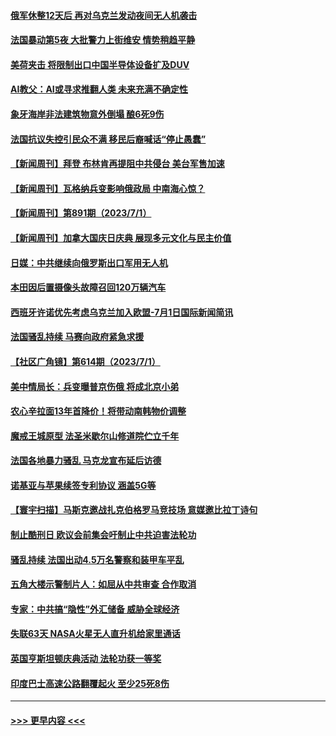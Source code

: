 #### [俄军休整12天后 再对乌克兰发动夜间无人机袭击](../pages/prog202/a103741956.md?t=07021543) 
#### [法国暴动第5夜 大批警力上街维安 情势稍趋平静](../pages/prog202/a103741931.md?t=07021543) 
#### [美荷夹击 将限制出口中国半导体设备扩及DUV](../pages/prog202/a103741919.md?t=07021543) 
#### [AI教父：AI或寻求推翻人类 未来充满不确定性](../pages/prog202/a103741915.md?t=07021543) 
#### [象牙海岸非法建筑物意外倒塌 酿6死9伤](../pages/prog202/a103741892.md?t=07021543) 
#### [法国抗议失控引民众不满  移民后裔喊话“停止愚蠢”](../pages/prog202/a103741852.md?t=07021543) 
#### [【新闻周刊】拜登 布林肯再提阻中共侵台 美台军售加速](../pages/prog202/a103741798.md?t=07021543) 
#### [【新闻周刊】瓦格纳兵变影响俄政局 中南海心惊？](../pages/prog202/a103741806.md?t=07021543) 
#### [【新闻周刊】第891期（2023/7/1）](../pages/prog202/a103741816.md?t=07021543) 
#### [【新闻周刊】加拿大国庆日庆典 展现多元文化与民主价值](../pages/prog202/a103741797.md?t=07021543) 
#### [日媒：中共继续向俄罗斯出口军用无人机](../pages/prog202/a103741677.md?t=07021543) 
#### [本田因后置摄像头故障召回120万辆汽车](../pages/prog202/a103741732.md?t=07021543) 
#### [西班牙许诺优先考虑乌克兰加入欧盟-7月1日国际新闻简讯](../pages/prog202/a103741690.md?t=07021543) 
#### [法国骚乱持续 马赛向政府紧急求援](../pages/prog202/a103741685.md?t=07021543) 
#### [【社区广角镜】第614期（2023/7/1）](../pages/prog202/a103741651.md?t=07021543) 
#### [美中情局长：兵变曝普京伤俄 将成北京小弟](../pages/prog202/a103741644.md?t=07021543) 
#### [农心辛拉面13年首降价！将带动南韩物价调整](../pages/prog202/a103741642.md?t=07021543) 
#### [魔戒王城原型 法圣米歇尔山修道院伫立千年](../pages/prog202/a103741640.md?t=07021543) 
#### [法国各地暴力骚乱 马克龙宣布延后访德](../pages/prog202/a103741604.md?t=07021543) 
#### [诺基亚与苹果续签专利协议 涵盖5G等](../pages/prog202/a103741574.md?t=07021543) 
#### [【寰宇扫描】马斯克邀战扎克伯格罗马竞技场 意媒邀比拉丁诗句](../pages/prog202/a103741515.md?t=07021543) 
#### [制止酷刑日 欧议会前集会吁制止中共迫害法轮功](../pages/prog202/a103741459.md?t=07021543) 
#### [骚乱持续 法国出动4.5万名警察和装甲车平乱](../pages/prog202/a103741447.md?t=07021543) 
#### [五角大楼示警制片人：如屈从中共审查 合作取消](../pages/prog202/a103741398.md?t=07021543) 
#### [专家：中共搞“隐性”外汇储备 威胁全球经济](../pages/prog202/a103741411.md?t=07021543) 
#### [失联63天 NASA火星无人直升机给家里通话](../pages/prog202/a103741401.md?t=07021543) 
#### [英国亨斯坦顿庆典活动 法轮功获一等奖](../pages/prog202/a103741380.md?t=07021543) 
#### [印度巴士高速公路翻覆起火 至少25死8伤](../pages/prog202/a103741343.md?t=07021543) 

----
#### [ >>> 更早内容 <<< ](../indexes/prog202-earlier.md)
